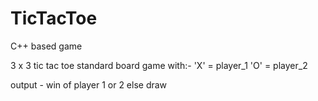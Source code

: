 # TicTacToe
C++ based game

3 x 3 tic tac toe standard board game with:-
'X' = player_1
'O' = player_2

output - win of player 1 or 2
          else draw
